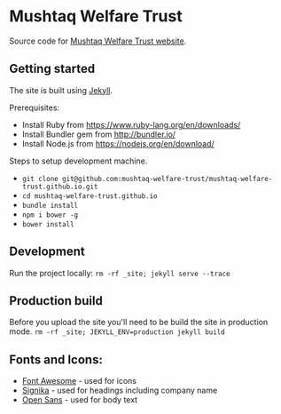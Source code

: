 # Mushtaq Welfare Trust

Source code for [Mushtaq Welfare Trust website](http://mwt.org.uk/).

## Getting started
The site is built using [Jekyll](http://jekyllrb.com/).

Prerequisites:
* Install Ruby from https://www.ruby-lang.org/en/downloads/
* Install Bundler gem from http://bundler.io/
* Install Node.js from https://nodejs.org/en/download/

Steps to setup development machine.
* `git clone git@github.com:mushtaq-welfare-trust/mushtaq-welfare-trust.github.io.git`
* `cd mushtaq-welfare-trust.github.io`
* `bundle install`
* `npm i bower -g`
* `bower install`

## Development
Run the project locally:
`rm -rf _site; jekyll serve --trace`

## Production build
Before you upload the site you'll need to be build the site in production mode.
`rm -rf _site; JEKYLL_ENV=production jekyll build`

## Fonts and Icons:
* [Font Awesome](https://fortawesome.github.io/Font-Awesome) - used for icons
* [Signika](https://www.google.com/fonts/specimen/Signika) - used for headings including company name
* [Open Sans](https://www.google.com/fonts/specimen/Open+Sans) - used for body text
